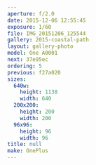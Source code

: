 ```yaml
---
aperture: f/2.0
date: 2015-12-06 12:55:45
exposure: 1/60
file: IMG_20151206_125544
gallery: 2015-coastal-path
layout: gallery-photo
model: One A0001
next: 37e95ec
ordering: 5
previous: f27a020
sizes:
  640w:
    height: 1138
    width: 640
  200x200:
    height: 200
    width: 200
  96x96:
    height: 96
    width: 96
title: null
make: OnePlus
---
```

